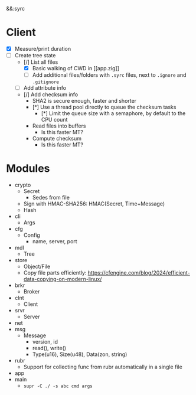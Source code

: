 &&:syrc

# Client
- [x] Measure/print duration
- [ ] Create tree state
	- [/] List all files
		- [x] Basic walking of CWD in [[app.zig]]
		- [ ] Add additional files/folders with `.syrc` files, next to `.ignore` and `.gitignore`
	- [ ] Add attribute info
	- [/] Add checksum info
		- SHA2 is secure enough, faster and shorter
		- [*] Use a thread pool directly to queue the checksum tasks
			- [*] Limit the queue size with a semaphore, by default to the CPU count
		- Read files into buffers
			- Is this faster MT?
		- Compute checksum
			- Is this faster MT?

# Modules
- crypto
	- Secret
		- Sedes from file
	- Sign with HMAC-SHA256: HMAC(Secret, Time+Message)
	- Hash
- cli
	- Args
- cfg
	- Config
		- name, server, port
- mdl
	- Tree
- store
	- Object/File
	- Copy file parts efficiently: https://cfengine.com/blog/2024/efficient-data-copying-on-modern-linux/
- brkr
	- Broker
- clnt
	- Client
- srvr
	- Server
- net
- msg
	- Message
		- version, id
		- read(), write()
		- Type(u16), Size(u48), Data(zon, string)
- rubr
	- Support for collecting func from rubr automatically in a single file
- app
- main
	- `supr -C ./ -s abc cmd args`
